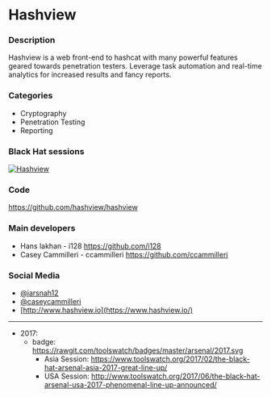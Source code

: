 # Hashview

### Description
Hashview is a web front-end to hashcat with many powerful features geared towards penetration testers. Leverage task automation and real-time analytics for increased results and fancy reports.

### Categories
* Cryptography
* Penetration Testing
* Reporting

### Black Hat sessions
[![Hashview](https://rawgit.com/toolswatch/badges/master/arsenal/2017.svg)](https://www.blackhat.com/us-17/arsenal/schedule/#hashview-8019)
 
### Code 
https://github.com/hashview/hashview

### Main developers
 * Hans lakhan - i128 https://github.com/i128
 * Casey Cammilleri - ccammilleri https://github.com/ccammilleri

### Social Media 
* [@jarsnah12](https://twitter.com/jarsnah12)
* [@caseycammilleri](https://twitter.com/CaseyCammilleri)
* [http://www.hashview.io](https://www.hashview.io/) 
----
* 2017:
    * badge: https://rawgit.com/toolswatch/badges/master/arsenal/2017.svg
        * Asia Session: https://www.toolswatch.org/2017/02/the-black-hat-arsenal-asia-2017-great-line-up/
        * USA Session: http://www.toolswatch.org/2017/06/the-black-hat-arsenal-usa-2017-phenomenal-line-up-announced/
